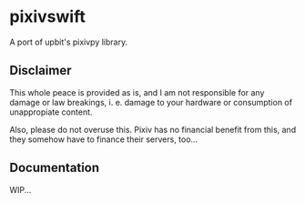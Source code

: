 # pixivswift
A port of upbit's pixivpy library.

## Disclaimer

This whole peace is provided as is, and I am not responsible for any damage or law breakings, i. e. damage to your hardware or consumption of unappropiate content.

Also, please do not overuse this. Pixiv has no financial benefit from this, and they somehow have to finance their servers, too...

## Documentation

WIP...

